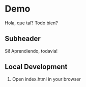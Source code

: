 # Demo

Hola, que tal? Todo bien?

## Subheader 

Si! Aprendiendo, todavia!

## Local Development
1. Open index.html in your browser
